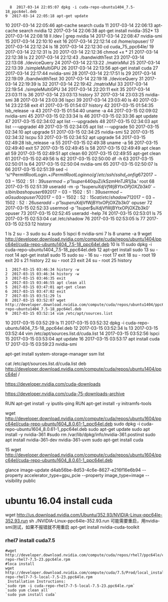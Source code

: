       8  2017-03-14 22:05:07 dpkg -i cuda-repo-ubuntu1404_7.5-18_ppc64el.deb 
    9  2017-03-14 22:05:18 apt-get update
   10  2017-03-14 22:05:46 apt-cache search cuda
   11  2017-03-14 22:06:13 apt-cache search nvidia
   12  2017-03-14 22:06:38 apt-get install nvidia-352*
   13  2017-03-14 22:08:18 ll /dev | grep nvidia
   14  2017-03-14 22:08:47 nvidia-smi
   15  2017-03-14 22:10:10 exit
   16  2017-03-14 22:12:14 cd /home/opuser/
   17  2017-03-14 22:12:24 ls
   18  2017-03-14 22:12:30 cd cuda_75_ppc64le/
   19  2017-03-14 22:12:31 ls
   20  2017-03-14 22:12:36 chmod +x *
   21  2017-03-14 22:12:38 ls
   22  2017-03-14 22:12:43 ./bandwidthTest 
   23  2017-03-14 22:13:08 ./deviceQuery 
   24  2017-03-14 22:13:22 ./matrixMul 
   25  2017-03-14 22:13:39 ./simpleMultiGPU 
   26  2017-03-14 22:13:56 apt-get install cuda
   27  2017-03-14 22:17:44 nvidia-smi
   28  2017-03-14 22:17:51 ls
   29  2017-03-14 22:19:09 ./bandwidthTest 
   30  2017-03-14 22:19:18 ./deviceQuery 
   31  2017-03-14 22:19:39 ls
   32  2017-03-14 22:19:42 ./matrixMul 
   33  2017-03-14 22:19:54 ./simpleMultiGPU 
   34  2017-03-14 22:20:11 exit
   35  2017-03-14 23:03:11 ls
   36  2017-03-14 23:03:13 history 
   37  2017-03-14 23:03:25 nvidia-smi 
   38  2017-03-14 23:03:36 lspci 
   39  2017-03-14 23:03:40 ls
   40  2017-03-14 23:22:58 exit
   41  2017-03-15 01:54:07 history 
   42  2017-03-15 01:54:35 lsb_release  -a
   43  2017-03-15 01:54:40 uname  -a
   44  2017-03-15 02:09:02 nvidia-smi 
   45  2017-03-15 02:33:34 ls
   46  2017-03-15 02:33:36 apt update
   47  2017-03-15 02:34:02 apt list ---upgradels
   48  2017-03-15 02:34:03 apt list ---upgradel
   49  2017-03-15 02:34:05 apt list ---upgrade
   50  2017-03-15 02:34:10 apt upgrade
   51  2017-03-15 02:34:25 nvidia-smi 
   52  2017-03-15 02:34:32 lscpu 
   53  2017-03-15 02:34:52 apt upgrade
   54  2017-03-15 02:49:28 lsb_release  -a
   55  2017-03-15 02:49:38 uname  -a
   56  2017-03-15 02:49:40 exit
   57  2017-03-15 02:49:45 ls
   58  2017-03-15 02:49:49 apt clean all
   59  2017-03-15 02:49:51 apt clean
   60  2017-03-15 02:49:55 apt-get clean
   61  2017-03-15 02:49:56 ls
   62  2017-03-15 02:50:00 df -h
   63  2017-03-15 02:50:01 ls
   64  2017-03-15 02:50:04 nvidia-smi 
   65  2017-03-15 02:50:07 ls
   66  2017-03-15 02:51:39 sed -i 's/^PermitRootLogin.\+$/PermitRootLogin no/g' /etc/ssh/sshd_config
   67  2017-03-15 02:51:39 usermod -p '$1$super$440quZi/kSzmHnTJR1j3a.' root
   68  2017-03-15 02:51:39 useradd -m -p '$1$super$uXdjVfWjBYtxOPjOXZb3k0' -s /bin/bash opuser
   69  2017-03-15 02:51:39 usermod -aG sudo opuser
   70  2017-03-15 02:52:15 cat /etc/shadow
   71  2017-03-15 02:52:26 useradd -p '$1$super$uXdjVfWjBYtxOPjOXZb3k0' opuser
   72  2017-03-15 02:52:33 usermod -p '$1$super$uXdjVfWjBYtxOPjOXZb3k0' opuser
   73  2017-03-15 02:52:45 useradd  -help
   74  2017-03-15 02:53:01 ls
   75  2017-03-15 02:53:04 cat /etc/shadow
   76  2017-03-15 02:53:05 ls
   77  2017-03-15 02:53:12 history 

   1  ls
    2  su -
    3  sudo su
    4  sudo
    5  lspci
    6  nvidia-smi
    7  ls
    8  uname -a
    9  wget http://developer.download.nvidia.com/compute/cuda/repos/ubuntu1404/ppc64el/cuda-repo-ubuntu1404_7.5-18_ppc64el.deb
   10  ls
   11  sudo dpkg -i cuda-repo-ubuntu1404_7.5-18_ppc64el.deb 
   12  apt-get install sudo
   13  su - root
   14  apt-get install sudo
   15  sudo su -
   16  su - root
   17  exit
   18  su - root
   19  exit
   20  s
   21  history 
   22  su - root
   23  exit
   24  su - root
   25  history 



    1  2017-03-15 03:46:34 history -w
    2  2017-03-15 03:46:34 history -w
    3  2017-03-15 03:46:35 exit
    4  2017-03-15 03:46:55 apt clean all
    5  2017-03-15 03:47:01 apt-get clean
    6  2017-03-15 03:47:02 exit
    7  2017-03-15 03:51:29 ls
    8  2017-03-15 03:52:07 wget http://developer.download.nvidia.com/compute/cuda/repos/ubuntu1404/ppc64el/cuda-repo-ubuntu1404_7.5-18_ppc64el.deb
    9  2017-03-15 03:52:14 vim /etc/apt/sources.list
   10  2017-03-15 03:52:29 ls
   11  2017-03-15 03:52:32 dpkg -i cuda-repo-ubuntu1404_7.5-18_ppc64el.deb 
   12  2017-03-15 03:52:34 ls
   13  2017-03-15 03:52:44 vim /etc/apt/sources.list.d/cuda.list 
   14  2017-03-15 03:52:56 lspci 
   15  2017-03-15 03:53:04 apt update
   16  2017-03-15 03:53:17 apt install cuda
   17  2017-03-15 03:59:23 nvidia-smi 

apt-get install system-storage-manager
ssm list

cat /etc/apt/sources.list.d/cuda.list 
deb http://developer.download.nvidia.com/compute/cuda/repos/ubuntu1404/ppc64el /


https://developer.nvidia.com/cuda-downloads

https://developer.nvidia.com/cuda-75-downloads-archive


RUN apt-get install -y  iputils-ping
RUN apt-get install -y  initramfs-tools

wget http://developer.download.nvidia.com/compute/cuda/repos/ubuntu1604/ppc64el/cuda-repo-ubuntu1604_8.0.61-1_ppc64el.deb
sudo dpkg -i cuda-repo-ubuntu1604_8.0.61-1_ppc64el.deb
sudo apt-get update
sudo apt install -y nvidia-361
#sudo rm /var/lib/dpkg/info/nvidia-361.postinst
sudo apt install nvidia-361-dev nvidia-361-uvm
sudo apt-get install cuda



   15  wget http://developer.download.nvidia.com/compute/cuda/repos/ubuntu1604/ppc64el/cuda-repo-ubuntu1604_8.0.61-1_ppc64el.deb
   
glance image-update d4ab56be-8d53-4c6e-8627-e216f16e6b94 --property accelerator_type=gpu_pcie --property image_type=image --visibility public




# ubuntu 16.04 install cuda
wget http://us.download.nvidia.com/Ubuntu/352.93/NVIDIA-Linux-ppc64le-352.93.run
sh ./NVIDIA-Linux-ppc64le-352.93.run
可能需要重启，用nvidia-smi测试，如果不报错就不用重启
apt-get install nvidia-cuda-toolkit
                                     

### rhel7 install cuda7.5
```shell
#wget http://developer.download.nvidia.com/compute/cuda/repos/rhel7/ppc64le/cuda-repo-rhel7-7.5-23.ppc64le.rpm
#loca install 
wget http://developer.download.nvidia.com/compute/cuda/7.5/Prod/local_installers/cuda-repo-rhel7-7-5-local-7.5-23.ppc64le.rpm
 Installation Instructions:
`sudo rpm -i cuda-repo-rhel7-7-5-local-7.5-23.ppc64le.rpm`
`sudo yum clean all`
`sudo yum install cuda`

```





